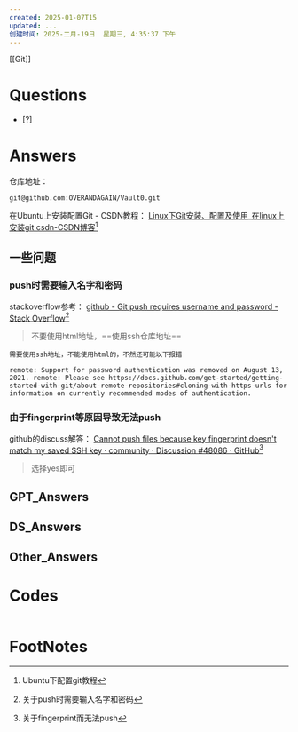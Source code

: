 ```yaml
---
created: 2025-01-07T15
updated: ...
创建时间: 2025-二月-19日  星期三, 4:35:37 下午
---
```

[[Git]]

# Questions

- [?] 


# Answers
仓库地址： 

```
git@github.com:OVERANDAGAIN/Vault0.git
```

在Ubuntu上安装配置Git  - CSDN教程：  [Linux下Git安装、配置及使用\_在linux上安装git csdn-CSDN博客](https://blog.csdn.net/u012856866/article/details/125499320)[^1]

## 一些问题
### push时需要输入名字和密码
stackoverflow参考： [github - Git push requires username and password - Stack Overflow](https://stackoverflow.com/questions/6565357/git-push-requires-username-and-password)[^2]
>不要使用html地址，==使用ssh仓库地址==

```ad-danger
需要使用ssh地址，不能使用html的，不然还可能以下报错

remote: Support for password authentication was removed on August 13, 2021. remote: Please see https://docs.github.com/get-started/getting-started-with-git/about-remote-repositories#cloning-with-https-urls for information on currently recommended modes of authentication.
```


### 由于fingerprint等原因导致无法push
github的discuss解答： [Cannot push files because key fingerprint doesn't match my saved SSH key · community · Discussion #48086 · GitHub](https://github.com/orgs/community/discussions/48086)[^3]
>选择yes即可


## GPT_Answers


## DS_Answers


## Other_Answers


# Codes

```python

```



# FootNotes

[^1]: Ubuntu下配置git教程
[^2]: 关于push时需要输入名字和密码
[^3]: 关于fingerprint而无法push